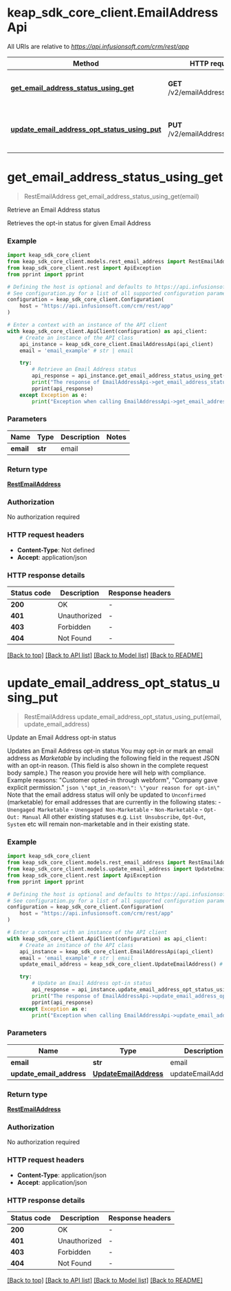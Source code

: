 # keap_sdk_core_client.EmailAddressApi

All URIs are relative to *https://api.infusionsoft.com/crm/rest/app*

Method | HTTP request | Description
------------- | ------------- | -------------
[**get_email_address_status_using_get**](EmailAddressApi.md#get_email_address_status_using_get) | **GET** /v2/emailAddresses/{email} | Retrieve an Email Address status
[**update_email_address_opt_status_using_put**](EmailAddressApi.md#update_email_address_opt_status_using_put) | **PUT** /v2/emailAddresses/{email} | Update an Email Address opt-in status


# **get_email_address_status_using_get**
> RestEmailAddress get_email_address_status_using_get(email)

Retrieve an Email Address status

Retrieves the opt-in status for given Email Address

### Example


```python
import keap_sdk_core_client
from keap_sdk_core_client.models.rest_email_address import RestEmailAddress
from keap_sdk_core_client.rest import ApiException
from pprint import pprint

# Defining the host is optional and defaults to https://api.infusionsoft.com/crm/rest/app
# See configuration.py for a list of all supported configuration parameters.
configuration = keap_sdk_core_client.Configuration(
    host = "https://api.infusionsoft.com/crm/rest/app"
)

# Enter a context with an instance of the API client
with keap_sdk_core_client.ApiClient(configuration) as api_client:
    # Create an instance of the API class
    api_instance = keap_sdk_core_client.EmailAddressApi(api_client)
    email = 'email_example' # str | email

    try:
        # Retrieve an Email Address status
        api_response = api_instance.get_email_address_status_using_get(email)
        print("The response of EmailAddressApi->get_email_address_status_using_get:\n")
        pprint(api_response)
    except Exception as e:
        print("Exception when calling EmailAddressApi->get_email_address_status_using_get: %s\n" % e)
```


### Parameters


Name | Type | Description  | Notes
------------- | ------------- | ------------- | -------------
 **email** | **str**| email | 

### Return type

[**RestEmailAddress**](RestEmailAddress.md)

### Authorization

No authorization required

### HTTP request headers

 - **Content-Type**: Not defined
 - **Accept**: application/json

### HTTP response details

| Status code | Description | Response headers |
|-------------|-------------|------------------|
**200** | OK |  -  |
**401** | Unauthorized |  -  |
**403** | Forbidden |  -  |
**404** | Not Found |  -  |

[[Back to top]](#) [[Back to API list]](../README.md#documentation-for-api-endpoints) [[Back to Model list]](../README.md#documentation-for-models) [[Back to README]](../README.md)

# **update_email_address_opt_status_using_put**
> RestEmailAddress update_email_address_opt_status_using_put(email, update_email_address)

Update an Email Address opt-in status

Updates an Email Address opt-in status  You may opt-in or mark an email address as _Marketable_ by including the following field in the request JSON with an opt-in reason. (This field is also shown in the complete request body sample.) The reason you provide here will help with compliance. Example reasons: \"Customer opted-in through webform\", \"Company gave explicit permission.\"  ```json \"opt_in_reason\": \"your reason for opt-in\" ``` Note that the email address status will only be updated to `Unconfirmed` (marketable) for email addresses that are currently in the following states: - `Unengaged Marketable` - `Unengaged Non-Marketable` - `Non-Marketable` - `Opt-Out: Manual`  All other existing statuses e.g. `List Unsubscribe`, `Opt-Out`, `System` etc will remain non-marketable and in their existing state.

### Example


```python
import keap_sdk_core_client
from keap_sdk_core_client.models.rest_email_address import RestEmailAddress
from keap_sdk_core_client.models.update_email_address import UpdateEmailAddress
from keap_sdk_core_client.rest import ApiException
from pprint import pprint

# Defining the host is optional and defaults to https://api.infusionsoft.com/crm/rest/app
# See configuration.py for a list of all supported configuration parameters.
configuration = keap_sdk_core_client.Configuration(
    host = "https://api.infusionsoft.com/crm/rest/app"
)

# Enter a context with an instance of the API client
with keap_sdk_core_client.ApiClient(configuration) as api_client:
    # Create an instance of the API class
    api_instance = keap_sdk_core_client.EmailAddressApi(api_client)
    email = 'email_example' # str | email
    update_email_address = keap_sdk_core_client.UpdateEmailAddress() # UpdateEmailAddress | updateEmailAddress

    try:
        # Update an Email Address opt-in status
        api_response = api_instance.update_email_address_opt_status_using_put(email, update_email_address)
        print("The response of EmailAddressApi->update_email_address_opt_status_using_put:\n")
        pprint(api_response)
    except Exception as e:
        print("Exception when calling EmailAddressApi->update_email_address_opt_status_using_put: %s\n" % e)
```


### Parameters


Name | Type | Description  | Notes
------------- | ------------- | ------------- | -------------
 **email** | **str**| email | 
 **update_email_address** | [**UpdateEmailAddress**](UpdateEmailAddress.md)| updateEmailAddress | 

### Return type

[**RestEmailAddress**](RestEmailAddress.md)

### Authorization

No authorization required

### HTTP request headers

 - **Content-Type**: application/json
 - **Accept**: application/json

### HTTP response details

| Status code | Description | Response headers |
|-------------|-------------|------------------|
**200** | OK |  -  |
**401** | Unauthorized |  -  |
**403** | Forbidden |  -  |
**404** | Not Found |  -  |

[[Back to top]](#) [[Back to API list]](../README.md#documentation-for-api-endpoints) [[Back to Model list]](../README.md#documentation-for-models) [[Back to README]](../README.md)

